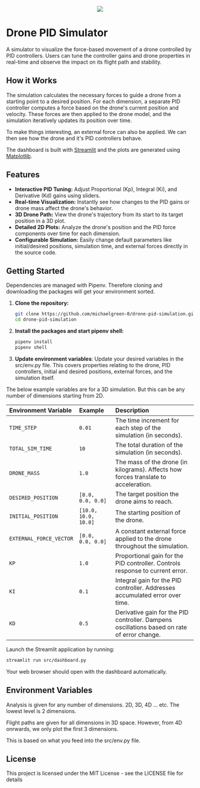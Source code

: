 <p align="center">
  <img src="https://github.com/user-attachments/assets/bf0757d4-8981-447b-82ca-775d5a28f6a5" />
</p>

# Drone PID Simulator

A simulator to visualize the force-based movement of a drone controlled by PID controllers. Users can tune the controller gains and drone properties in real-time and observe the impact on its flight path and stability.

## How it Works
The simulation calculates the necessary forces to guide a drone from a starting point to a desired position. For each dimension, a separate PID controller computes a force based on the drone's current position and velocity. These forces are then applied to the drone model, and the simulation iteratively updates its position over time.

To make things interesting, an external force can also be applied. We can then see how the drone and it's PID controllers behave.

The dashboard is built with [Streamlit](https://streamlit.io/) and the plots are generated using [Matplotlib](https://matplotlib.org/).

## Features

- **Interactive PID Tuning:** Adjust Proportional (Kp), Integral (Ki), and Derivative (Kd) gains using sliders.
- **Real-time Visualization:** Instantly see how changes to the PID gains or drone mass affect the drone's behavior.
- **3D Drone Path:** View the drone's trajectory from its start to its target position in a 3D plot.
- **Detailed 2D Plots:** Analyze the drone's position and the PID force components over time for each dimension.
- **Configurable Simulation:** Easily change default parameters like initial/desired positions, simulation time, and external forces directly in the source code.

## Getting Started

Dependencies are managed with Pipenv. Therefore cloning and downloading the packages will get your environment sorted.

1.  **Clone the repository:**
    ```bash
    git clone https://github.com/michaelgreen-0/drone-pid-simulation.git
    cd drone-pid-simulation
    ```

2.  **Install the packages and start pipenv shell:**
    ```bash
    pipenv install
    pipenv shell
    ```

3. **Update environment variables**: Update your desired variables in the src/env.py file. This covers properties relating to the drone, PID controllers, initial and desired positions, external forces, and the simulation itself.

The below example variables are for a 3D simulation. But this can be any number of dimensions starting from 2D.


| Environment Variable                | Example | Description                                                                                             |
| :---------------------- | :---------------- | :------------------------------------------------------------------------------------------------------ |
| `TIME_STEP`             | `0.01`            | The time increment for each step of the simulation (in seconds).                                        |
| `TOTAL_SIM_TIME`        | `10`            | The total duration of the simulation (in seconds).                                                      |
| `DRONE_MASS`            | `1.0`             | The mass of the drone (in kilograms). Affects how forces translate to acceleration.                     |
| `DESIRED_POSITION`      | `[0.0, 0.0, 0.0]` | The target position the drone aims to reach.                  |
| `INITIAL_POSITION`      | `[10.0, 10.0, 10.0]` | The starting position of the drone.                           |
| `EXTERNAL_FORCE_VECTOR` | `[0.0, 0.0, 0.0]` | A constant external force applied to the drone throughout the simulation.          |
| `KP`                    | `1.0`             | Proportional gain for the PID controller. Controls response to current error.                           |
| `KI`                    | `0.1`             | Integral gain for the PID controller. Addresses accumulated error over time.                            |
| `KD`                    | `0.5`             | Derivative gain for the PID controller. Dampens oscillations based on rate of error change.             |


Launch the Streamlit application by running:
```bash
streamlit run src/dashboard.py
```
Your web browser should open with the dashboard automatically.

## Environment Variables

Analysis is given for any number of dimensions. 2D, 3D, 4D ... etc. The lowest level is 2 dimensions.

Flight paths are given for all dimensions in 3D space. However, from 4D onrwards, we only plot the first 3 dimensions.

This is based on what you feed into the src/env.py file.

## License

This project is licensed under the MIT License - see the LICENSE file for details
